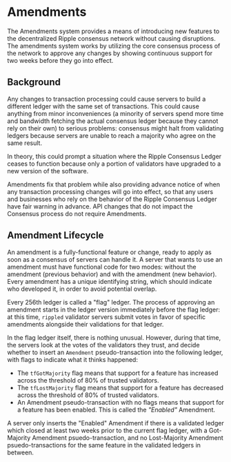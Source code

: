 # Amendments #

The Amendments system provides a means of introducing new features to the decentralized Ripple consensus network without causing disruptions. The amendments system works by utilizing the core consensus process of the network to approve any changes by showing continuous support for two weeks before they go into effect.

## Background ##

Any changes to transaction processing could cause servers to build a different ledger with the same set of transactions. This could cause anything from minor inconveniences (a minority of servers spend more time and bandwidth fetching the actual consensus ledger because they cannot rely on their own) to serious problems: consensus might halt from validating ledgers because servers are unable to reach a majority who agree on the same result.

In theory, this could prompt a situation where the Ripple Consensus Ledger ceases to function because only a portion of validators have upgraded to a new version of the software.

Amendments fix that problem while also providing advance notice of when any transaction processing changes will go into effect, so that any users and businesses who rely on the behavior of the Ripple Consensus Ledger have fair warning in advance. API changes that do not impact the Consensus process do not require Amendments.

## Amendment Lifecycle ##

An amendment is a fully-functional feature or change, ready to apply as soon as a consensus of servers can handle it. A server that wants to use an amendment must have functional code for two modes: without the amendment (previous behavior) and with the amendment (new behavior). Every amendment has a unique identifying string, which should indicate who developed it, in order to avoid potential overlap.

Every 256th ledger is called a "flag" ledger. The process of approving an amendment starts in the ledger version immediately before the flag ledger: at this time, `rippled` validator servers submit votes in favor of specific amendments alongside their validations for that ledger.

In the flag ledger itself, there is nothing unusual. However, during that time, the servers look at the votes of the validators they trust, and decide whether to insert an `Amendment` pseudo-transaction into the following ledger, with flags to indicate what it thinks happened:

* The `tfGotMajority` flag means that support for a feature has increased across the threshold of 80% of trusted validators.
* The `tfLostMajority` flag means that support for a feature has decreased across the threshold of 80% of trusted validators.
* An Amendment pseudo-transaction with no flags means that support for a feature has been enabled. This is called the _"Enabled"_ Amendment.

A server only inserts the "Enabled" Amendment if there is a validated ledger which closed at least two weeks prior to the current flag ledger, with a Got-Majority Amendment psuedo-transaction, and no Lost-Majority Amendment psuedo-transactions for the same feature in the validated ledgers in between.
